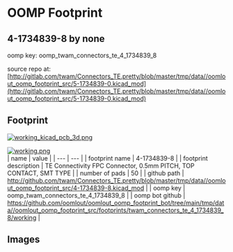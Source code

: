 # OOMP Footprint  
## 4-1734839-8  by none  
  
oomp key: oomp_twam_connectors_te_4_1734839_8  
  
source repo at: [http://gitlab.com/twam/Connectors_TE.pretty/blob/master/tmp/data//oomlout_oomp_footprint_src/5-1734839-0.kicad_mod](http://gitlab.com/twam/Connectors_TE.pretty/blob/master/tmp/data//oomlout_oomp_footprint_src/5-1734839-0.kicad_mod)  
## Footprint  
  
[![working_kicad_pcb_3d.png](working_kicad_pcb_3d_600.png)](working_kicad_pcb_3d.png)  
  
[![working.png](working_600.png)](working.png)  
| name | value | 
| --- | --- | 
| footprint name | 4-1734839-8 | 
| footprint description | TE Connectivity FPC Connector, 0.5mm PITCH, TOP CONTACT, SMT TYPE | 
| number of pads | 50 | 
| github path | http://github.com/twam/Connectors_TE.pretty/blob/master/tmp/data//oomlout_oomp_footprint_src/4-1734839-8.kicad_mod | 
| oomp key | oomp_twam_connectors_te_4_1734839_8 | 
| oomp bot github | https://github.com/oomlout/oomlout_oomp_footprint_bot/tree/main/tmp/data//oomlout_oomp_footprint_src/footprints/twam_connectors_te_4_1734839_8/working | 
## Images  
